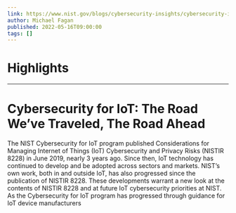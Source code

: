 ```yaml
---
link: https://www.nist.gov/blogs/cybersecurity-insights/cybersecurity-iot-road-weve-traveled-road-ahead
author: Michael Fagan
published: 2022-05-16T09:00:00
tags: []
---
```

# Highlights


---
# Cybersecurity for IoT: The Road We’ve Traveled, The Road Ahead
The NIST Cybersecurity for IoT program published Considerations for Managing Internet of Things (IoT) Cybersecurity and Privacy Risks (NISTIR 8228) in June 2019, nearly 3 years ago. Since then, IoT technology has continued to develop and be adopted across sectors and markets. NIST’s own work, both in and outside IoT, has also progressed since the publication of NISTIR 8228. These developments warrant a new look at the contents of NISTIR 8228 and at future IoT cybersecurity priorities at NIST. As the Cybersecurity for IoT program has progressed through guidance for IoT device manufacturers